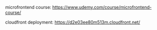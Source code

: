 microfrontend course: https://www.udemy.com/course/microfrontend-course/

cloudfront deployment: https://d2e03ee80m513m.cloudfront.net/

